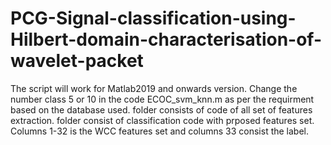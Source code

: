 # PCG-Signal-classification-using-Hilbert-domain-characterisation-of-wavelet-packet
The script will work for Matlab2019 and  onwards version.
Change the number class 5 or 10 in the code ECOC_svm_knn.m as per the requirment based on the database used.
folder consists of code of all set of features extraction.
folder consist of classification code  with prposed features set. Columns 1-32 is the WCC features set and columns 33 consist the label.
